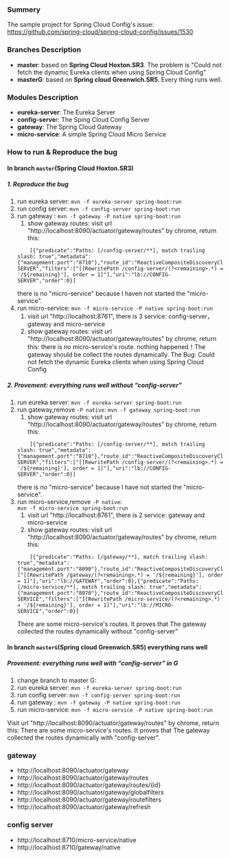 ### Summery
The sample project for Spring Cloud Config's issue: https://github.com/spring-cloud/spring-cloud-config/issues/1530

### Branches Description
* **master**: based on **Spring Cloud Hoxton.SR3**. The problem is "Could not fetch the dynamic Eureka clients when using Spring Cloud Config"
* **masterG**: based on **Spring cloud Greenwich.SR5**. Every thing runs well.

### Modules Description
* **eureka-server**: The Eureka Server
* **config-serve**r: The Sping Cloud Config Server
* **gateway**: The Spring Cloud Gateway
* **micro-service**: A simple Spring Cloud Micro Service

### How to run & Reproduce the bug 
#### In branch `master`(Spring Cloud Hoxton.SR3)
##### 1. Reproduce the bug 
1. run eureka server: `mvn -f eureka-server spring-boot:run`
1. run config server: `mvn -f config-server spring-boot:run`
1. run gateway : `mvn -f gateway -P native spring-boot:run`
    1. show gateway routes: visit url "http://localhost:8090/actuator/gateway/routes" by chrome, return this:
    ```
        [{"predicate":"Paths: [/config-server/**], match trailing slash: true","metadata":{"management.port":"8710"},"route_id":"ReactiveCompositeDiscoveryClient_CONFIG-SERVER","filters":["[[RewritePath /config-server/(?<remaining>.*) = '/${remaining}'], order = 1]"],"uri":"lb://CONFIG-SERVER","order":0}]          
    ```
   there is no "micro-service" because I haven not started the "micro-service".
1. run micro-service: `mvn -f micro-service -P native spring-boot:run`
    1. visit url "http://localhost:8761", there is 3 service: config-server，gateway and micro-service
    1. show gateway routes: visit url "http://localhost:8090/actuator/gateway/routes" by chrome, return this:
    there is no micro-service's route. nothing happened！The gateway should be collect the routes dynamically.
The Bug:  Could not fetch the dynamic Eureka clients when using Spring Cloud Config

##### 2. Provement: everything runs well without “config-server”
1. run eureka server: `mvn -f eureka-server spring-boot:run`
1. run gateway,remove `-P native`: 
        `mvn -f gateway spring-boot:run `
    1. show gateway routes: visit url "http://localhost:8090/actuator/gateway/routes" by chrome, return this:
    ```
        [{"predicate":"Paths: [/config-server/**], match trailing slash: true","metadata":{"management.port":"8710"},"route_id":"ReactiveCompositeDiscoveryClient_CONFIG-SERVER","filters":["[[RewritePath /config-server/(?<remaining>.*) = '/${remaining}'], order = 1]"],"uri":"lb://CONFIG-SERVER","order":0}]          
    ```
   there is no "micro-service" because I have not started the "micro-service".
1. run micro-service,remove `-P native`:   
        `mvn -f micro-service spring-boot:run `
    1. visit url "http://localhost:8761", there is 2 service: gateway and micro-service
    1. show gateway routes: visit url "http://localhost:8090/actuator/gateway/routes" by chrome, return this:
    ```
        [{"predicate":"Paths: [/gateway/**], match trailing slash: true","metadata":{"management.port":"8090"},"route_id":"ReactiveCompositeDiscoveryClient_GATEWAY","filters":["[[RewritePath /gateway/(?<remaining>.*) = '/${remaining}'], order = 1]"],"uri":"lb://GATEWAY","order":0},{"predicate":"Paths: [/micro-service/**], match trailing slash: true","metadata":{"management.port":"8070"},"route_id":"ReactiveCompositeDiscoveryClient_MICRO-SERVICE","filters":["[[RewritePath /micro-service/(?<remaining>.*) = '/${remaining}'], order = 1]"],"uri":"lb://MICRO-SERVICE","order":0}]
   ```
    There are some micro-service's routes. It proves that The gateway collected the routes dynamically without "config-server"

#### In branch `masterG`(Spring cloud Greenwich.SR5) everything runs well
##### Provement: everything runs well with “config-server” in G
1. change branch to master G:
1. run eureka server: `mvn -f eureka-server spring-boot:run`
1. run config server: `mvn -f config-server spring-boot:run`
1. run gateway : `mvn -f gateway -P native spring-boot:run`
1. run micro-service: `mvn -f micro-service -P native spring-boot:run`  

Visit url "http://localhost:8090/actuator/gateway/routes" by chrome, return this:
There are some micro-service's routes. It proves that The gateway collected the routes dynamically with "config-server".

### gateway 
* http://localhost:8090/actuator/gateway
* http://localhost:8090/actuator/gateway/routes
* http://localhost:8090/actuator/gateway/routes/{id}
* http://localhost:8090/actuator/gateway/globalfilters
* http://localhost:8090/actuator/gateway/routefilters
* http://localhost:8090/actuator/gateway/refresh


### config server
* http://localhost:8710/micro-service/native
* http://localhost:8710/gateway/native